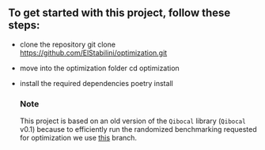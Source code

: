 ## To get started with this project, follow these steps:
* clone the repository git clone https://github.com/ElStabilini/optimization.git
* move into the optimization folder cd optimization
* install the required dependencies poetry install


  ### Note
  This project is based on an old version of the `Qibocal` library (`Qibocal` v0.1) because to efficiently run the randomized benchmarking requested for optimization we use [this](https://github.com/qiboteam/qibocal/tree/qua-cryoscope) branch.
